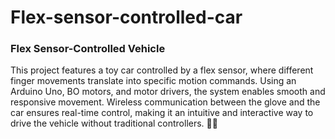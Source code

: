 # Flex-sensor-controlled-car

### Flex Sensor-Controlled Vehicle  

This project features a toy car controlled by a flex sensor, where different finger movements translate into specific motion commands. Using an Arduino Uno, BO motors, and motor drivers, the system enables smooth and responsive movement. Wireless communication between the glove and the car ensures real-time control, making it an intuitive and interactive way to drive the vehicle without traditional controllers. 🚗💨
